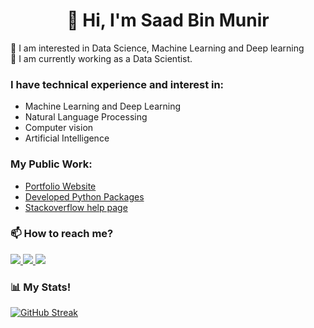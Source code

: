 <h1 align="center">👋 Hi, I'm Saad Bin Munir</h1>

👀 I am interested in Data Science, Machine Learning and Deep learning <br />
🌱 I am currently working as a Data Scientist.<br />

### I have technical experience and interest in:
* Machine Learning and Deep Learning
* Natural Language Processing
* Computer vision
* Artificial Intelligence

### My Public Work:
* [Portfolio Website](https://saadbinmunir.github.io/)
* [Developed Python Packages](https://pypi.org/user/saadbinmunir/)
* [Stackoverflow help page](https://stackoverflow.com/users/7420990/saad-bin-munir)

### 📫 How to reach me?
<a href="https://www.linkedin.com/in/saad-bin-munir/">
<img src="https://img.icons8.com/fluent/48/000000/linkedin.png"/>
</a>
<a href="https://www.instagram.com/saadi2402/">
<img src="https://img.icons8.com/fluent/48/000000/instagram-new.png"/>
</a>
<a href="mailto:saadmunir24@gmail.com">
<img src="https://img.icons8.com/color/48/000000/gmail-new.png"/>
</a>

### 📊 My Stats!
[![GitHub Streak](http://github-readme-streak-stats.herokuapp.com?user=saadbinmunir&date_format=M%20j%5B%2C%20Y%5D)](https://git.io/streak-stats)

